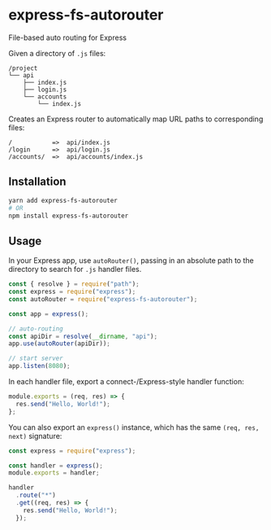 # express-fs-autorouter
File-based auto routing for Express

Given a directory of `.js` files:

``` text
/project
└── api
    ├── index.js
    ├── login.js
    └── accounts
        └── index.js
```

Creates an Express router to automatically map URL paths to corresponding files:

``` text
/           =>  api/index.js
/login      =>  api/login.js
/accounts/  =>  api/accounts/index.js
```

## Installation

``` sh
yarn add express-fs-autorouter
# OR
npm install express-fs-autorouter
```

## Usage

In your Express app, use `autoRouter()`, passing in an absolute path to the
directory to search for `.js` handler files.

``` js
const { resolve } = require("path");
const express = require("express");
const autoRouter = require("express-fs-autorouter");

const app = express();

// auto-routing
const apiDir = resolve(__dirname, "api");
app.use(autoRouter(apiDir));

// start server
app.listen(8080);
```

In each handler file, export a connect-/Express-style handler function:

``` js
module.exports = (req, res) => {
  res.send("Hello, World!");
};
```

You can also export an `express()` instance, which has the same `(req, res, next)` signature:

``` js
const express = require("express");

const handler = express();
module.exports = handler;

handler
  .route("*")
  .get((req, res) => {
    res.send("Hello, World!");
  });
```
